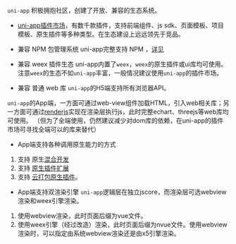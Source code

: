 
`uni-app` 积极拥抱社区，创建了开放、兼容的生态系统。

- [uni-app插件市场](https://ext.dcloud.net.cn)，有数千款插件，支持前端组件、js sdk、页面模板、项目模板、原生插件等多种类型。在生态建设上远远领先于竞品。

- 兼容 NPM 包管理系统
uni-app完整支持 NPM ，[详见](https://uniapp.dcloud.io/frame?id=npm%E6%94%AF%E6%8C%81)

- 兼容 weex 插件生态
uni-app内置了`weex`，`weex`的原生插件或ui库均可使用。注意`weex`的生态不如`uni-app`丰富，一般情况建议使用`uni-app`的插件市场。

- 兼容 普通 web 库
`uni-app`的H5端支持所有浏览器API。

`uni-app`的App端，一方面可通过web-view组件加载HTML，引入web相关库；另一方面可通过[renderjs](frame?id=renderjs)实现在渲染层执行js，此时完整echart、threejs等web库均可使用。
（但为了全端使用，仍然建议减少对dom库的依赖，在uni-app的插件市场可寻找全端可以的库来替代）

- App端支持各种调用原生能力的方式
1. 支持 原生[混合开发](hybrid)
2. 支持 [原生插件扩展](https://ask.dcloud.net.cn/article/35428)
3. 支持 [云打包原生插件](https://ask.dcloud.net.cn/article/35412)。

- App端支持双渲染引擎
`uni-app`逻辑层在独立jscore，而渲染层可选webview渲染和weex引擎渲染。
1. 使用webview渲染，此时页面后缀为vue文件。
2. 使用weex引擎（经过改造）渲染，此时页面后缀为nvue文件。使用webview渲染时，可以指定由系统webview渲染还是由x5引擎渲染。

